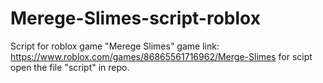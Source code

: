 # Merege-Slimes-script-roblox
Script for roblox game "Merege Slimes" game link: https://www.roblox.com/games/86865561716962/Merge-Slimes
for scipt open the file "script" in repo.
